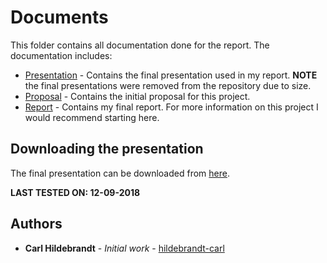 # Documents

This folder contains all documentation done for the report. The documentation includes:

* [Presentation](./Presentation) - Contains the final presentation used in my report. **NOTE** the final presentations were removed from the repository due to size.
* [Proposal](./Proposal) - Contains the initial proposal for this project.
* [Report](./Report) - Contains my final report. For more information on this project I would recommend starting here.

## Downloading the presentation

The final presentation can be downloaded from [here](https://www.dropbox.com/s/oeytkyhygmc18s7/FinalPresentation_novideo.key?dl=1).

**LAST TESTED ON: 12-09-2018**

## Authors

* **Carl Hildebrandt** - *Initial work* - [hildebrandt-carl](https://github.com/hildebrandt-carl)
